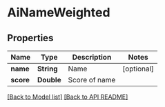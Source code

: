 
# AiNameWeighted
## Properties
Name | Type | Description | Notes
------------ | ------------- | ------------- | -------------
**name** | **String** | Name              |  [optional]
**score** | **Double** | Score of name              | 




[[Back to Model list]](Models.md) [[Back to API README]](README.md)

